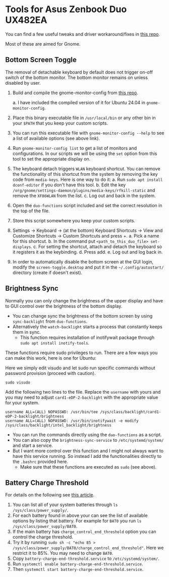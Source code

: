 # Tools for Asus Zenbook Duo UX482EA

You can find a few useful tweaks and driver workaround/fixes in [this repo](https://github.com/alesya-h/zenbook-duo-2024-ux8406ma-linux).

Most of these are aimed for Gnome.

## Bottom Screen Toggle
The removal of detachable keyboard by default does not trigger on-off switch of the bottom monitor. The bottom monitor remains on unless disabled by user.

1. Build and compile the gnome-monitor-config from [this repo](https://github.com/jadahl/gnome-monitor-config).

    a. I have included the compiled version of it for Ubuntu 24.04 in `gnome-monitor-config`.
2. Place this binary executable file in `/usr/local/bin` or any other bin in your `$PATH` that you keep your custom scripts.
3. You can run this executable file with `gnome-monitor-config --help` to see a list of available options (see above link).
4. Run `gnome-monitor-config list` to get a list of monitors and configurations. In our scripts we will be using the `set` option from this tool to set the appropriate display on.
5. The keyboard detach triggers `WLAN` keyboard shortcut. You can remove the functionality of this shortcut from the system by removing the key code from `media-keys`. Here is one way to do it:
    a. Run `sudo apt install dconf-editor` if you don't have this tool.
    b. Edit the key `/org/gnome/settings-daemon/plugins/media-keys/rfkill-static` and remove the `XF86WLAN` from the list.
    c. Log out and back in the system.
6. Open the `duo-functions` script included and set the correct resolution in the top of the file.
7. Store this script somewhere you keep your custom scripts.
8. Settings -> Keyboard -> (at the bottom) Keyboard Shortcuts -> View and Customize Shortcuts -> Custom Shortcuts and press +.
    a. Pick a name for this shortcut.
    b. In the command put `<path_to_this_duo_file> set-displays`.
    c. For setting the shortcut, attach and detach the keyboard so it registers it as the keybinding.
    d. Press add.
    e. Log out and log back in.
9. In order to automatically disable the bottom screen at the GUI login, modify the `screen-toggle.desktop` and put it in the `~/.config/autostart/` directory (create if doesn't exist).

## Brightness Sync
Normally you can only change the brightness of the upper display and have to GUI control over the brightness of the bottom display.
* You can change sync the brightness of the bottom screen by using `sync-backlight` from `duo-functions`.
* Alternatively the `watch-backlight` starts a process that constantly keeps them in sync.
    * This function requires installation of inotifywait package through `sudo apt install inotify-tools`.

These functions require sudo privileges to run. There are a few ways you can make this work, here is one for Ubuntu:

Here we simply edit visudo and let sudo run specific commands without password provision (proceed with caution).

`sudo visudo`

Add the following two lines to the file. Replace the `username` with yours and you may need to adjust `card1-eDP-2-backlight` with the appropriate value for your system.

```
username ALL=(ALL) NOPASSWD: /usr/bin/tee /sys/class/backlight/card1-eDP-2-backlight/brightness
username ALL=(ALL) NOPASSWD: /usr/bin/inotifywait -e modify /sys/class/backlight/intel_backlight/brightness
```

* You can run the commands directly using the `duo-functions` as a script.
* You can also copy the `brightness-sync-service` to `/etc/systemd/system/` and start a service.
* But I want more control over this function and I might not always want to have this service running. So instead I add the functionalities directly to the `.bashrc` provided here.
    * Make sure that these functions are executed as `sudo` (see above).


## Battery Charge Threshold
For details on the following see [this article](https://ubuntuhandbook.org/index.php/2024/02/limit-battery-charge-ubuntu/).

1. You can list all of your system batteries through `ls /sys/class/power_supply/`.
2. For each battery found in above your can see the list of available options by listing that battery. For example for `BAT0` you run `ls /sys/class/power_supply/BAT0`.
3. If the main battery has `charge_control_end_threshold` option you can control the charge threshold.
4. Try it by running `sudo sh -c "echo 85 > /sys/class/power_supply/BAT0/charge_control_end_threshold"`. Here we restrict it to 85%. You may need to change `BAT0`.
5. Copy `battery-charge-end-threshold.service` to `/etc/systemd/system/`.
6. Run `systemctl enable battery-charge-end-threshold.service`.
7. Then `systemctl start battery-charge-end-threshold.service`.

